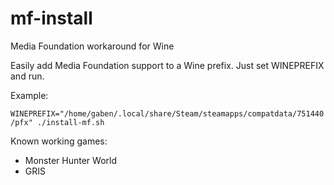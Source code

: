 # mf-install
Media Foundation workaround for Wine

Easily add Media Foundation support to a Wine prefix. Just set WINEPREFIX and run.

Example:

`WINEPREFIX="/home/gaben/.local/share/Steam/steamapps/compatdata/751440/pfx" ./install-mf.sh`


Known working games:

- Monster Hunter World
- GRIS
